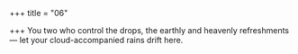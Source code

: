 +++
title = "06"

+++
You two who control the drops, the earthly and heavenly refreshments— let your cloud-accompanied rains drift here.  